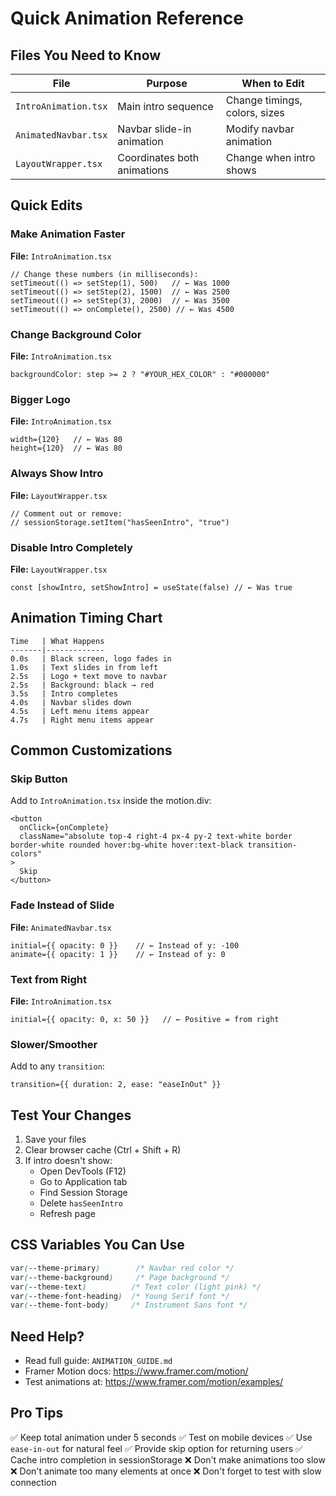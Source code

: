 # Quick Animation Reference

## Files You Need to Know

| File | Purpose | When to Edit |
|------|---------|--------------|
| `IntroAnimation.tsx` | Main intro sequence | Change timings, colors, sizes |
| `AnimatedNavbar.tsx` | Navbar slide-in animation | Modify navbar animation |
| `LayoutWrapper.tsx` | Coordinates both animations | Change when intro shows |

## Quick Edits

### Make Animation Faster
**File:** `IntroAnimation.tsx`
```tsx
// Change these numbers (in milliseconds):
setTimeout(() => setStep(1), 500)   // ← Was 1000
setTimeout(() => setStep(2), 1500)  // ← Was 2500
setTimeout(() => setStep(3), 2000)  // ← Was 3500
setTimeout(() => onComplete(), 2500) // ← Was 4500
```

### Change Background Color
**File:** `IntroAnimation.tsx`
```tsx
backgroundColor: step >= 2 ? "#YOUR_HEX_COLOR" : "#000000"
```

### Bigger Logo
**File:** `IntroAnimation.tsx`
```tsx
width={120}   // ← Was 80
height={120}  // ← Was 80
```

### Always Show Intro
**File:** `LayoutWrapper.tsx`
```tsx
// Comment out or remove:
// sessionStorage.setItem("hasSeenIntro", "true")
```

### Disable Intro Completely
**File:** `LayoutWrapper.tsx`
```tsx
const [showIntro, setShowIntro] = useState(false) // ← Was true
```

## Animation Timing Chart

```
Time   | What Happens
-------|-------------
0.0s   | Black screen, logo fades in
1.0s   | Text slides in from left
2.5s   | Logo + text move to navbar
2.5s   | Background: black → red
3.5s   | Intro completes
4.0s   | Navbar slides down
4.5s   | Left menu items appear
4.7s   | Right menu items appear
```

## Common Customizations

### Skip Button
Add to `IntroAnimation.tsx` inside the motion.div:
```tsx
<button
  onClick={onComplete}
  className="absolute top-4 right-4 px-4 py-2 text-white border border-white rounded hover:bg-white hover:text-black transition-colors"
>
  Skip
</button>
```

### Fade Instead of Slide
**File:** `AnimatedNavbar.tsx`
```tsx
initial={{ opacity: 0 }}    // ← Instead of y: -100
animate={{ opacity: 1 }}    // ← Instead of y: 0
```

### Text from Right
**File:** `IntroAnimation.tsx`
```tsx
initial={{ opacity: 0, x: 50 }}   // ← Positive = from right
```

### Slower/Smoother
Add to any `transition`:
```tsx
transition={{ duration: 2, ease: "easeInOut" }}
```

## Test Your Changes

1. Save your files
2. Clear browser cache (Ctrl + Shift + R)
3. If intro doesn't show:
   - Open DevTools (F12)
   - Go to Application tab
   - Find Session Storage
   - Delete `hasSeenIntro`
   - Refresh page

## CSS Variables You Can Use

```css
var(--theme-primary)        /* Navbar red color */
var(--theme-background)     /* Page background */
var(--theme-text)          /* Text color (light pink) */
var(--theme-font-heading)  /* Young Serif font */
var(--theme-font-body)     /* Instrument Sans font */
```

## Need Help?

- Read full guide: `ANIMATION_GUIDE.md`
- Framer Motion docs: https://www.framer.com/motion/
- Test animations at: https://www.framer.com/motion/examples/

## Pro Tips

✅ Keep total animation under 5 seconds
✅ Test on mobile devices
✅ Use `ease-in-out` for natural feel
✅ Provide skip option for returning users
✅ Cache intro completion in sessionStorage
❌ Don't make animations too slow
❌ Don't animate too many elements at once
❌ Don't forget to test with slow connection

